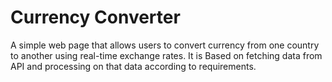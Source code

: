 # Currency Converter
A simple web page that allows users to convert currency from one country to another using real-time exchange rates. It is Based on fetching data from API and processing on that data according to requirements.
